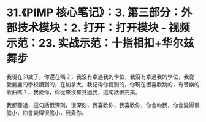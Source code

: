 # 31.《PIMP 核心笔记》：3. 第三部分：外部技术模块：2. 打开：打开模块 - 视频示范：23. 实战示范：十指相扣+华尔兹舞步

我現在31歲了，你還在嗎？，我沒有拿過我的學位，我沒有拿過我的學位，我從愛麗麗的學校讀到的，在加拿大，我記得你提到的，你現在很喜歡跳的，有音樂的歌曲嗎？，我愛你，你從來沒有見過我，這句話很完美。

我都聽過，這句話很深刻，很深刻，我喜歡你，我喜歡你，你會吻我，你會變得很膽小，你會變得很膽小，我愛你。